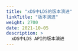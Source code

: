 ```yaml
---
title: "xDS中LDS的版本演进"
linkTitle: "版本演进"
weight: 2700
date: 2021-10-05
description: >
  xDS中LDS API的版本演进
---
```




